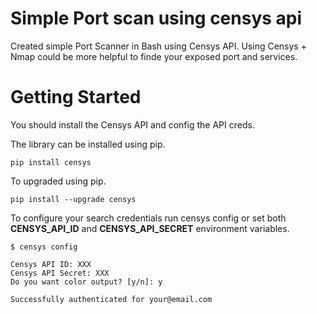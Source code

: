# Simple Port scan using censys api
Created simple Port Scanner in Bash using Censys API.
Using Censys + Nmap could be more helpful to finde your exposed port and services.

# Getting Started

You should install the Censys API and config the API creds.

The library can be installed using pip.
```
pip install censys
```
To upgraded using pip.
```
pip install --upgrade censys
```
To configure your search credentials run censys config or set both **CENSYS_API_ID** and **CENSYS_API_SECRET** environment variables.
```
$ censys config

Censys API ID: XXX
Censys API Secret: XXX
Do you want color output? [y/n]: y

Successfully authenticated for your@email.com
```
